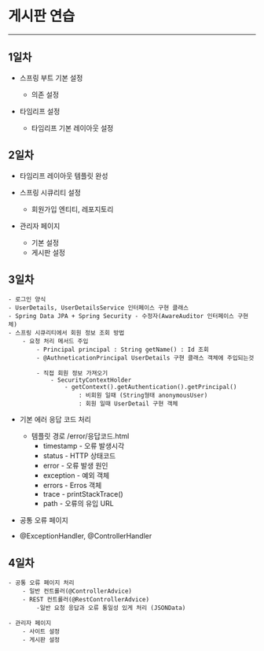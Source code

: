 # 게시판 연습
*** 
## 1일차
* 스프링 부트 기본 설정
  - 의존 설정

* 타임리프 설정
  - 타임리프 기본 레이아웃 설정
  
## 2일차
* 타임리프 레이아웃 템플릿 완성
* 스프링 시큐리티 설정
    - 회원가입 엔티티, 레포지토리

* 관리자 페이지
    - 기본 설정
    - 게시판 설정

## 3일차
    - 로그인 양식
    - UserDetails, UserDetailsService 인터페이스 구현 클래스
    - Spring Data JPA + Spring Security - 수정자(AwareAuditor 인터페이스 구현체)
    - 스프링 시큐리티에서 회원 정보 조회 방법
        - 요청 처리 메서드 주입
            - Principal principal : String getName() : Id 조회
            - @AuthneticationPrincipal UserDetails 구현 클래스 객체에 주입되는것
            
            - 직접 회원 정보 가져오기
                - SecurityContextHolder
                    - getContext().getAuthentication().getPrincipal()
                        : 비회원 일때 (String형태 anonymousUser)
                        : 회원 일때 UserDetail 구현 객체
    
* 기본 에러 응답 코드 처리
    - 템플릿 경로 /error/응답코드.html
        - timestamp - 오류 발생시각
        - status - HTTP 상태코드
        - error - 오류 발생 원인
        - exception - 예외 객체
        - errors - Erros 객체
        - trace - printStackTrace()
        - path - 오류의 유입 URL

* 공통 오류 페이지
 - @ExceptionHandler, @ControllerHandler

 ## 4일차
    - 공통 오류 페이지 처리
        - 일반 컨트롤러(@ControllerAdvice)
        - REST 컨트롤러(@RestControllerAdvice)
            -일반 요청 응답과 오류 통일성 있게 처리 (JSONData)

    - 관리자 페이지
        - 사이트 설정
        - 게시판 설정
